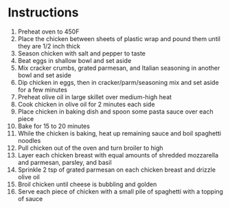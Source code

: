 # Instructions

1. Preheat oven to 450F
2. Place the chicken between sheets of plastic wrap and pound them until they are 1/2 inch thick
3. Season chicken with salt and pepper to taste
4. Beat eggs in shallow bowl and set aside
5. Mix cracker crumbs, grated parmesan, and Italian seasoning in another bowl and set aside
6. Dip chicken in eggs, then in cracker/parm/seasoning mix and set aside for a few minutes
7. Preheat olive oil in large skillet over medium-high heat
8. Cook chicken in olive oil for 2 minutes each side
9. Place chicken in baking dish and spoon some pasta sauce over each piece
10. Bake for 15 to 20 minutes
11. While the chicken is baking, heat up remaining sauce and boil spaghetti noodles
12. Pull chicken out of the oven and turn broiler to high
13. Layer each chicken breast with equal amounts of shredded mozzarella and parmesan, parsley, and basil
14. Sprinkle 2 tsp of grated parmesan on each chicken breast and drizzle olive oil
15. Broil chicken until cheese is bubbling and golden
16. Serve each piece of chicken with a small pile of spaghetti with a topping of sauce